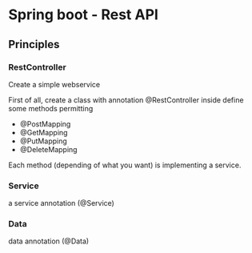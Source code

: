 # Spring boot - Rest API

## Principles 

### RestController
Create a simple webservice 

First of all, create a class with annotation @RestController
inside define some methods permitting 
- @PostMapping
- @GetMapping
- @PutMapping
- @DeleteMapping

Each method (depending of what you want) is implementing a service.

### Service

a service annotation (@Service)

### Data

data annotation (@Data)

